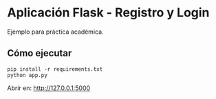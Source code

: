 # Aplicación Flask - Registro y Login

Ejemplo para práctica académica.

## Cómo ejecutar
```
pip install -r requirements.txt
python app.py
```
Abrir en: http://127.0.0.1:5000
